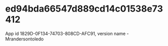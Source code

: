 # ed94bda66547d889cd14c01538e73412
App id 1829D-0F134-74703-808CD-AFC91, version name - Mrandersontoledo
